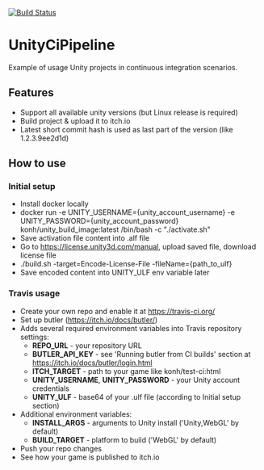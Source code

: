 [![Build Status](https://travis-ci.org/KonH/UnityCiPipeline.svg?branch=master)](https://travis-ci.org/KonH/UnityCiPipeline)
# UnityCiPipeline

Example of usage Unity projects in continuous integration scenarios.

## Features

- Support all available unity versions (but Linux release is required)
- Build project & upload it to itch.io
- Latest short commit hash is used as last part of the version (like 1.2.3.9ee2d1d)

## How to use

### Initial setup

- Install docker locally
- docker run -e UNITY_USERNAME={unity_account_username} -e UNITY_PASSWORD={unity_account_password} konh/unity_build_image:latest /bin/bash -c "./activate.sh"
- Save activation file content into .alf file
- Go to https://license.unity3d.com/manual, upload saved file, download license file
- ./build.sh -target=Encode-License-File -fileName={path_to_ulf}
- Save encoded content into UNITY_ULF env variable later

### Travis usage

- Create your own repo and enable it at https://travis-ci.org/
- Set up butler (https://itch.io/docs/butler/)
- Adds several required environment variables into Travis repository settings:
	- **REPO_URL** - your repository URL
	- **BUTLER_API_KEY** - see 'Running butler from CI builds' section at https://itch.io/docs/butler/login.html
	- **ITCH_TARGET** - path to your game like konh/test-ci:html
	- **UNITY_USERNAME**, **UNITY_PASSWORD** - your Unity account credentials
	- **UNITY_ULF** - base64 of your .ulf file (according to Initial setup section)
- Additional environment variables:
	- **INSTALL_ARGS** - arguments to Unity install ('Unity,WebGL' by default)
	- **BUILD_TARGET** - platform to build ('WebGL' by default)
- Push your repo changes
- See how your game is published to itch.io

